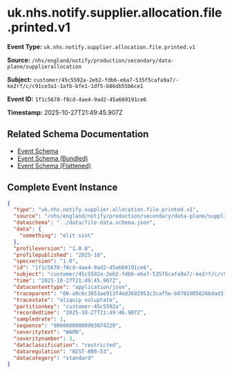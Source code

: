 # uk.nhs.notify.supplier.allocation.file.printed.v1

**Event Type:** `uk.nhs.notify.supplier.allocation.file.printed.v1`

**Source:** `/nhs/england/notify/production/secondary/data-plane/supplierallocation`

**Subject:** `customer/45c5592a-2eb2-fdb6-e6a7-535f5cafa9a7/-ke2rf/c/c91ce3a1-1afb-bfe1-1df5-b86db55b6ce1`

**Event ID:** `1f1c5678-f8cd-4ae4-9ad2-45a669191ce6`

**Timestamp:** 2025-10-27T21:49:45.907Z

## Related Schema Documentation

- [Event Schema](../file-printed.schema.md)
- [Event Schema (Bundled)](../file-printed.bundle.schema.md)
- [Event Schema (Flattened)](../file-printed.flattened.schema.md)

## Complete Event Instance

```json
{
  "type": "uk.nhs.notify.supplier.allocation.file.printed.v1",
  "source": "/nhs/england/notify/production/secondary/data-plane/supplierallocation",
  "dataschema": "../data/file-data.schema.json",
  "data": {
    "something": "elit sint"
  },
  "profileversion": "1.0.0",
  "profilepublished": "2025-10",
  "specversion": "1.0",
  "id": "1f1c5678-f8cd-4ae4-9ad2-45a669191ce6",
  "subject": "customer/45c5592a-2eb2-fdb6-e6a7-535f5cafa9a7/-ke2rf/c/c91ce3a1-1afb-bfe1-1df5-b86db55b6ce1",
  "time": "2025-10-27T21:49:45.907Z",
  "datacontenttype": "application/json",
  "traceparent": "00-a9c6c3853ae913f4ed3692953c3caf5e-b8702d05626bdad3-01",
  "tracestate": "aliquip voluptate",
  "partitionkey": "customer-45c5592a",
  "recordedtime": "2025-10-27T21:49:46.907Z",
  "sampledrate": 1,
  "sequence": "00000000000993074220",
  "severitytext": "WARN",
  "severitynumber": 3,
  "dataclassification": "restricted",
  "dataregulation": "NIST-800-53",
  "datacategory": "standard"
}
```
